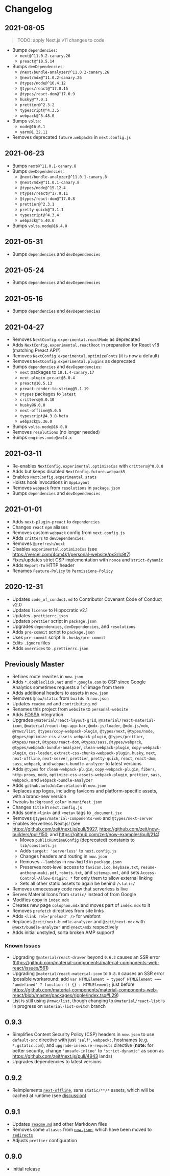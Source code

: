 # Changelog

## 2021-08-05

> TODO: apply Next.js v11 changes to code

- Bumps `dependencies`:
  - `next@^11.0.2-canary.26`
  - `preact@^10.5.14`
- Bumps `devDependencies`:
  - `@next/bundle-analyzer@^11.0.2-canary.26`
  - `@next/mdx@^11.0.2-canary.26`
  - `@types/node@^16.4.12`
  - `@types/react@^17.0.15`
  - `@types/react-dom@^17.0.9`
  - `husky@^7.0.1`
  - `prettier@^2.3.2`
  - `typescript@^4.3.5`
  - `webpack@^5.48.0`
- Bumps `volta`:
  - `node@16.6.1`
  - `yarn@1.22.11`
- Removes deprecated `future.webpack5` in `next.config.js`

## 2021-06-23

- Bumps `next@^11.0.1-canary.8`
- Bumps `devDependencies`:
  - `@next/bundle-analyzer@^11.0.1-canary.8`
  - `@next/mdx@^11.0.1-canary.8`
  - `@types/node@^15.12.4`
  - `@types/react@^17.0.11`
  - `@types/react-dom@^17.0.8`
  - `prettier@^2.3.1`
  - `pretty-quick@^3.1.1`
  - `typescript@^4.3.4`
  - `webpack@^5.40.0`
- Bumps `volta.node@16.4.0`

## 2021-05-31

- Bumps `dependencies` and `devDependencies`

## 2021-05-24

- Bumps `dependencies` and `devDependencies`

## 2021-05-16

- Bumps `dependencies` and `devDependencies`

## 2021-04-27

- Removes `NextConfig.experimental.reactMode` as deprecated
- Adds `NextConfig.experimental.reactRoot` in preparation for React v18 (matching Preact API?)
- Removes `NextConfig.experimental.optimizeFonts` (it is now a default)
- Removes `NextConfig.experimental.plugins` as deprecated
- Bumps `dependencies` and `devDependencies`:
  - `next` packages to `10.1.4-canary.17`
  - `next-plugin-preact@3.0.4`
  - `preact@10.5.13`
  - `preact-render-to-string@5.1.19`
  - `@types` packages to `latest`
  - `critters@0.0.10`
  - `husky@6.0.0`
  - `next-offline@5.0.5`
  - `typescript@4.3.0-beta`
  - `webpack@5.36.0`
- Bumps `volta.node@16.0.0`
- Removes `resolutions` (no longer needed)
- Bumps `engines.node@>=14.x`

## 2021-03-11

- Re-enables `NextConfig.experimental.optimizeCss` with `critters@^0.0.8`
- Adds but keeps disabled `NextConfig.future.webpack5`
- Enables `NextConfig.experimental.stats`
- Hoists hook invocations in `AppLayout`
- Removes `webpack` from `resolutions` in `package.json`
- Bumps `dependencies` and `devDependencies`

## 2021-01-01

- Adds `next-plugin-preact` to `dependencies`
- Changes `react` `npm` aliases
- Removes custom `webpack` config from `next.config.js`
- Adds `critters` to `devDependencies`
- Removes `@prefresh/next`
- Disables `experimental.optimizeCss` (see https://vercel.com/4cm4k1/personal-website/px3rlc9t7)
- Fixes/updates strict CSP implementation with `nonce` and `strict-dynamic`
- Adds `Report-To` HTTP header
- Renames `Feature-Policy` to `Permissions-Policy`

## 2020-12-31

- Updates `code_of_conduct.md` to Contributor Covenant Code of Conduct v2.0
- Updates `license` to Hippocratic v2.1
- Updates `.prettierrc.json`
- Updates `prettier` script in `package.json`
- Upgrades `dependencies`, `devDependencies`, and `resolutions`
- Adds `pre-commit` script to `package.json`
- Uses `pre-commit` script in `.husky/pre-commit`
- Edits `.ignore` files
- Adds `overrides` to `.prettierrc.json`

## Previously Master

- Refines route rewrites in `now.json`
- Adds `*.doubleclick.net` and `*.google.com` to CSP since Google Analytics sometimes requests a 1x1 image from there
- Adds additional headers to assets in `now.json`
- Removes `@now/static` from `builds` in `now.json`
- Updates `readme.md` and `contributing.md`
- Renames this project from `website` to `personal-website`
- Adds [FOSSA](https://github.com/fossas/fossa-cli) integration
- Upgrades `@material/react-layout-grid`, `@material/react-material-icon`, `@material/react-top-app-bar`, `@mdx-js/loader`, `@mdx-js/mdx`, `@rmwc/list`, `@types/copy-webpack-plugin`, `@types/next`, `@types/node`, `@types/optimize-css-assets-webpack-plugin`, `@types/prettier`, `@types/react`, `@types/react-dom`, `@types/sass`, `@types/webpack`, `@types/webpack-bundle-analyzer`, `clean-webpack-plugin`, `copy-webpack-plugin`, `css-loader`, `extract-css-chunks-webpack-plugin`, `husky`, `next`, `next-offline`, `next-server`, `prettier`, `pretty-quick`, `react`, `react-dom`, `sass`, `webpack`, and `webpack-bundle-analyzer` to latest versions
- Adds `@types` for `clean-webpack-plugin`, `copy-webpack-plugin`, `fibers`, `http-proxy`, `node`, `optimize-css-assets-webpack-plugin`, `prettier`, `sass`, `webpack`, and `webpack-bundle-analyzer`
- Adds `github.autoJobCancelation` in `now.json`
- Replaces app logos, including favicons and platform-specific assets, with a brand-new version
- Tweaks `background_color` in `manifest.json`
- Changes `title` in `next.config.js`
- Adds some `<link>` and `<meta>` tags to `_document.jsx`
- Removes `@types/material-components-web` and `@types/next-server`
- Enables Serverless Next.js! (see https://github.com/zeit/next.js/pull/5927, https://github.com/zeit/now-builders/pull/150, and https://github.com/zeit/now-examples/pull/214)
  - Moves `publicRuntimeConfig` (deprecated) constants to `lib/constants.js`
  - Adds `target: 'serverless'` to `next.config.js`
  - Changes headers and routing in `now.json`
  - Removes `--lambdas` in `now-build` in `package.json`
  - Preserves root-level access to `favicon.ico`, `keybase.txt`, `resume-anthony-maki.pdf`, `robots.txt`, and `sitemap.xml`, and sets `Access-Control-Allow-Origin: *` for only them to allow external linking
  - Sets all other static assets to again be behind `/static/`
- Removes unnecessary code now that serverless is live
- Serves Material Icons from `static/` instead of from Google
- Modifies copy in `index.mdx`
- Creates new page `colophon.mdx` and moves part of `index.mdx` to it
- Removes `prefetch` directives from site links
- Adds `<link rel='preload' />` for webfont
- Replaces `@zeit/next-bundle-analyzer` and `@zeit/next-mdx` with `@next/bundle-analyzer` and `@next/mdx` respectively
- Adds initial unstyled, sorta broken AMP support!

### Known Issues

- Upgrading `@material/react-drawer` beyond `0.6.2` causes an SSR error (https://github.com/material-components/material-components-web-react/issues/561)
- Upgrading `@material/react-material-icon` to `0.8.0` causes an SSR error (possible workaround: add `var HTMLElement = typeof HTMLElement === 'undefined' ? function () {} : HTMLElement;` just before https://github.com/material-components/material-components-web-react/blob/master/packages/ripple/index.tsx#L29)
- List is still using `@rmwc/list`, though changing to `@material/react-list` is in progress on `material-list-switch` branch

## 0.9.3

- Simplifies Content Security Policy (CSP) headers in `now.json` to use `default-src` directive with just `'self'`, `webpack:`, hostnames (e.g. `*.gstatic.com`), and `upgrade-insecure-requests` directive (**note:** for better security, change `'unsafe-inline'` to `'strict-dynamic'` as soon as https://github.com/zeit/next.js/pull/4943 lands)
- Upgrades dependencies to latest versions

## 0.9.2

- Reimplements [`next-offline`](https://github.com/hanford/next-offline), sans `static/**/*` assets, which will be cached at runtime (see [discussion](https://github.com/hanford/next-offline/issues/90))

## 0.9.1

- Updates [`readme.md`](readme.md) and other Markdown files
- Removes some `aliases` from [`now.json`](now.json), which have been moved to [`redirects`](https://github.com/4cm4k1/redirects)
- Adjusts `prettier` configuration

## 0.9.0

- Initial release
